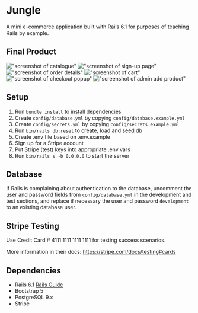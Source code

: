# Jungle

A mini e-commerce application built with Rails 6.1 for purposes of teaching Rails by example.

## Final Product

!["screenshot of catalogue"](https://github.com/SymphonicRain/jungle-rails/blob/master/docs/Catalogue.JPG)
!["screenshot of sign-up page"](https://github.com/SymphonicRain/jungle-rails/blob/master/docs/Signup.JPG)
!["screenshot of order details"](https://github.com/SymphonicRain/jungle-rails/blob/master/docs/Order.JPG)
!["screenshot of cart"](https://github.com/SymphonicRain/jungle-rails/blob/master/docs/Cart.JPG)
!["screenshot of checkout popup"](https://github.com/SymphonicRain/jungle-rails/blob/master/docs/Cart2.JPG)
!["screenshot of admin add product"](https://github.com/SymphonicRain/jungle-rails/blob/master/docs/AddProduct.JPG)

## Setup

1. Run `bundle install` to install dependencies
2. Create `config/database.yml` by copying `config/database.example.yml`
3. Create `config/secrets.yml` by copying `config/secrets.example.yml`
4. Run `bin/rails db:reset` to create, load and seed db
5. Create .env file based on .env.example
6. Sign up for a Stripe account
7. Put Stripe (test) keys into appropriate .env vars
8. Run `bin/rails s -b 0.0.0.0` to start the server

## Database

If Rails is complaining about authentication to the database, uncomment the user and password fields from `config/database.yml` in the development and test sections, and replace if necessary the user and password `development` to an existing database user.

## Stripe Testing

Use Credit Card # 4111 1111 1111 1111 for testing success scenarios.

More information in their docs: <https://stripe.com/docs/testing#cards>

## Dependencies

- Rails 6.1 [Rails Guide](http://guides.rubyonrails.org/v6.1/)
- Bootstrap 5
- PostgreSQL 9.x
- Stripe
